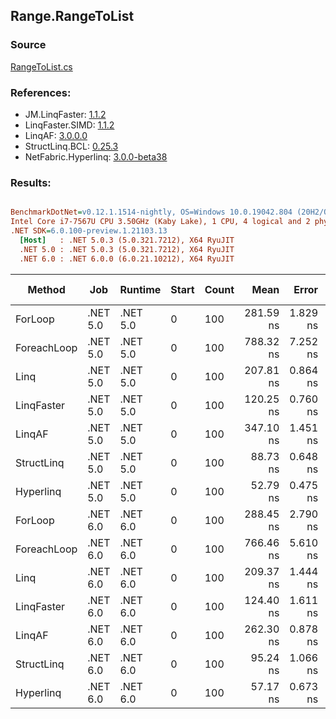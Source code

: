 ﻿## Range.RangeToList

### Source
[RangeToList.cs](../LinqBenchmarks/Range/RangeToList.cs)

### References:
- JM.LinqFaster: [1.1.2](https://www.nuget.org/packages/JM.LinqFaster/1.1.2)
- LinqFaster.SIMD: [1.1.2](https://www.nuget.org/packages/LinqFaster.SIMD/1.0.3)
- LinqAF: [3.0.0.0](https://www.nuget.org/packages/LinqAF/3.0.0.0)
- StructLinq.BCL: [0.25.3](https://www.nuget.org/packages/StructLinq.BCL/0.25.3)
- NetFabric.Hyperlinq: [3.0.0-beta38](https://www.nuget.org/packages/NetFabric.Hyperlinq/3.0.0-beta38)

### Results:
``` ini

BenchmarkDotNet=v0.12.1.1514-nightly, OS=Windows 10.0.19042.804 (20H2/October2020Update)
Intel Core i7-7567U CPU 3.50GHz (Kaby Lake), 1 CPU, 4 logical and 2 physical cores
.NET SDK=6.0.100-preview.1.21103.13
  [Host]   : .NET 5.0.3 (5.0.321.7212), X64 RyuJIT
  .NET 5.0 : .NET 5.0.3 (5.0.321.7212), X64 RyuJIT
  .NET 6.0 : .NET 6.0.0 (6.0.21.10212), X64 RyuJIT


```
|      Method |      Job |  Runtime | Start | Count |      Mean |    Error |   StdDev | Ratio | RatioSD |  Gen 0 | Gen 1 | Gen 2 | Allocated |
|------------ |--------- |--------- |------ |------ |----------:|---------:|---------:|------:|--------:|-------:|------:|------:|----------:|
|     ForLoop | .NET 5.0 | .NET 5.0 |     0 |   100 | 281.59 ns | 1.829 ns | 1.621 ns |  1.00 |    0.00 | 0.5660 |     - |     - |   1,184 B |
| ForeachLoop | .NET 5.0 | .NET 5.0 |     0 |   100 | 788.32 ns | 7.252 ns | 6.429 ns |  2.80 |    0.02 | 0.5922 |     - |     - |   1,240 B |
|        Linq | .NET 5.0 | .NET 5.0 |     0 |   100 | 207.81 ns | 0.864 ns | 0.721 ns |  0.74 |    0.01 | 0.2370 |     - |     - |     496 B |
|  LinqFaster | .NET 5.0 | .NET 5.0 |     0 |   100 | 120.25 ns | 0.760 ns | 0.711 ns |  0.43 |    0.00 | 0.4206 |     - |     - |     880 B |
|      LinqAF | .NET 5.0 | .NET 5.0 |     0 |   100 | 347.10 ns | 1.451 ns | 1.286 ns |  1.23 |    0.01 | 0.2179 |     - |     - |     456 B |
|  StructLinq | .NET 5.0 | .NET 5.0 |     0 |   100 |  88.73 ns | 0.648 ns | 0.574 ns |  0.32 |    0.00 | 0.2180 |     - |     - |     456 B |
|   Hyperlinq | .NET 5.0 | .NET 5.0 |     0 |   100 |  52.79 ns | 0.475 ns | 0.421 ns |  0.19 |    0.00 | 0.2180 |     - |     - |     456 B |
|     ForLoop | .NET 6.0 | .NET 6.0 |     0 |   100 | 288.45 ns | 2.790 ns | 2.473 ns |  1.02 |    0.01 | 0.5660 |     - |     - |   1,184 B |
| ForeachLoop | .NET 6.0 | .NET 6.0 |     0 |   100 | 766.46 ns | 5.610 ns | 4.684 ns |  2.72 |    0.02 | 0.5922 |     - |     - |   1,240 B |
|        Linq | .NET 6.0 | .NET 6.0 |     0 |   100 | 209.37 ns | 1.444 ns | 1.280 ns |  0.74 |    0.01 | 0.2370 |     - |     - |     496 B |
|  LinqFaster | .NET 6.0 | .NET 6.0 |     0 |   100 | 124.40 ns | 1.611 ns | 1.428 ns |  0.44 |    0.00 | 0.4206 |     - |     - |     880 B |
|      LinqAF | .NET 6.0 | .NET 6.0 |     0 |   100 | 262.30 ns | 0.878 ns | 0.779 ns |  0.93 |    0.01 | 0.2179 |     - |     - |     456 B |
|  StructLinq | .NET 6.0 | .NET 6.0 |     0 |   100 |  95.24 ns | 1.066 ns | 0.997 ns |  0.34 |    0.00 | 0.2180 |     - |     - |     456 B |
|   Hyperlinq | .NET 6.0 | .NET 6.0 |     0 |   100 |  57.17 ns | 0.673 ns | 0.562 ns |  0.20 |    0.00 | 0.2180 |     - |     - |     456 B |
